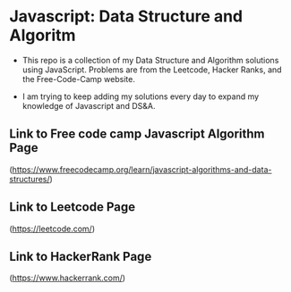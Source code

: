 # Javascript: Data Structure and Algoritm 
* This repo is a collection of my Data Structure and Algorithm solutions using JavaScript. Problems are from the Leetcode, Hacker Ranks, and the Free-Code-Camp website. 

* I am trying to keep adding my solutions every day to expand my knowledge of Javascript and DS&A.

## Link to Free code camp Javascript Algorithm Page
(https://www.freecodecamp.org/learn/javascript-algorithms-and-data-structures/)

## Link to Leetcode Page
(https://leetcode.com/)
## Link to HackerRank Page
(https://www.hackerrank.com/)